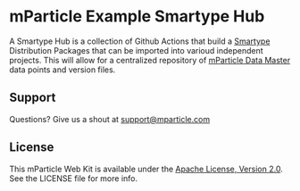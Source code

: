 # mParticle Example Smartype Hub

A Smartype Hub is a collection of Github Actions that build a [Smartype](https://github.com/mParticle/smartype) Distribution Packages that can be imported into varioud independent projects. This will allow for a centralized repository of [mParticle Data Master](https://docs.mparticle.com/guides/data-master/) data points and version files.

## Support

Questions? Give us a shout at <support@mparticle.com>

## License

This mParticle Web Kit is available under the [Apache License, Version 2.0](http://www.apache.org/licenses/LICENSE-2.0). See the LICENSE file for more info.
